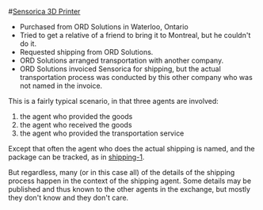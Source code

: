 #[Sensorica 3D Printer](http://nrp.sensorica.co/accounting/exchange/466/)

* Purchased from ORD Solutions in Waterloo, Ontario
* Tried to get a relative of a friend to bring it to Montreal, but he couldn't do it.
* Requested shipping from ORD Solutions.
* ORD Solutions arranged transportation with another company.
* ORD Solutions invoiced Sensorica for shipping, but the actual transportation process 
was conducted by this other company who was not named in the invoice.

This is a fairly typical scenario, in that three agents are involved: 

1. the agent who provided the goods
2. the agent who received the goods
3. the agent who provided the transportation service

Except that often the agent who does the actual shipping is named, 
and the package can be tracked, as in 
[shipping-1](https://github.com/valueflows/valueflows/blob/master/use-cases/shipping-1.md).

But regardless, many (or in this case all) of the details of the shipping process 
happen in the context of the shipping agent. Some details may be published and thus 
known to the other agents in the exchange, but mostly they don't know and they 
don't care.
